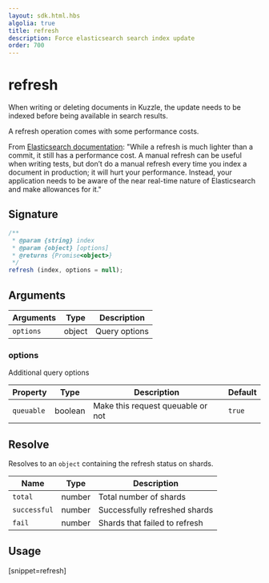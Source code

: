 ```yaml
---
layout: sdk.html.hbs
algolia: true
title: refresh
description: Force elasticsearch search index update
order: 700
---
```


# refresh

When writing or deleting documents in Kuzzle, the update needs to be indexed before being available in search results.

<div class="alert alert-info">
  A refresh operation comes with some performance costs.

From [Elasticsearch documentation](https://www.elastic.co/guide/en/elasticsearch/reference/current/docs-refresh.html):
"While a refresh is much lighter than a commit, it still has a performance cost. A manual refresh can be useful when writing tests, but don’t do a manual refresh every time you index a document in production; it will hurt your performance. Instead, your application needs to be aware of the near real-time nature of Elasticsearch and make allowances for it."

</div>

## Signature

```javascript
/**
 * @param {string} index
 * @param {object} [options]
 * @returns {Promise<object>}
 */
refresh (index, options = null);
```

## Arguments

| Arguments | Type   | Description                         |
| --------- | ------ | ----------------------------------- |
| `options` | object | Query options |

### **options**

Additional query options

| Property   | Type    | Description                       | Default |
| ---------- | ------- | --------------------------------- | ------- |
| `queuable` | boolean | Make this request queuable or not | `true`  |

## Resolve

Resolves to an `object` containing the refresh status on shards.

| Name     | Type   | Description          |
| -------- | ------ | ---------------------------------------------- |
| `total` | number | Total number of shards |
| `successful` | number | Successfully refreshed shards |
| `fail` | number | Shards that failed to refresh |

## Usage

[snippet=refresh]

